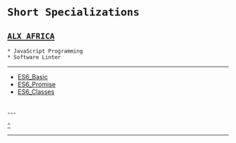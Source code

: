 # `Short Specializations`
[`ALX AFRICA`](https://www.alxafrica.com)
---
```
* JavaScript Programming
* Software Linter
```

---
* [ES6_Basic](https://github.com/TheeKingZa/alx-frontend-javascript/tree/master/0x00-ES6_basic/README.md)
* [ES6_Promise](https://github.com/TheeKingZa/alx-frontend-javascript/tree/master/0x01-ES6_promise/README.md)
* [ES6_Classes](https://github.com/TheeKingZa/alx-frontend-javascript/tree/master/0x02-ES6_classes/README.md)

<br/>
---

[`^`](#short-specializations)

---
